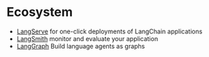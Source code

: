 # Ecosystem

- [LangServe](https://python.langchain.com/v0.2/docs/langserve/) for one-click deployments of LangChain applications
- [LangSmith](https://docs.smith.langchain.com/) monitor and evaluate your application
- [LangGraph](https://langchain-ai.github.io/langgraph/) Build language agents as graphs
